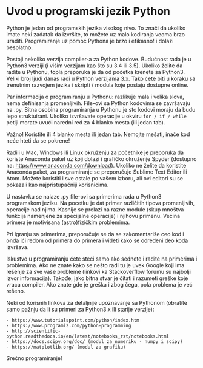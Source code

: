 # Uvod u programski jezik Python

Python je jedan od programskih jezika visokog nivo. To znači da ukoliko imate neki zadatak da izvršite, to možete uz malo kodiranja veoma brzo uraditi. Programiranje uz pomoć Pythona je brzo i efikasno! i dolazi besplatno.

Postoji nekoliko verzija compiler-a za Python kodove. Budućnost rada je u Python3 verziji (i višim verzijam kao što su 3.4 ili 3.5). Ukoliko želite da radite u Pythonu, topla preporuka je da od početka krenete sa Python3. Veliki broj ljudi danas radi u Python verzijama 3.x. Tako ćete biti u koraku sa trenutnim razvojem jezika i skripti / modula koje postaju dostupne online.

Par informacija o programiranju u Pythonu: razlikuje mala i velika slova, nema definisanja promenljivih. File-ovi sa Python kodovima se završavaju na .py. Bitna osobina programiranja u Pythonu je sto kodovi moraju da budu lepo struktuirani. Ukoliko izvršavate operacije u okviru ```for / if / while``` petlji morate uvući naredni red za 4 blanko mesta (ili jedan tab).

Važno! Koristite ili 4 blanko mesta ili jedan tab. Nemojte mešati, inače kod neće hteti da se pokrene!

Radili u Mac, Windows ili Linux okruženju za početnike je preporuka da koriste Anaconda paket uz koji dolazi i grafičko okruženje Spyder (dostupno na: https://www.anaconda.com/download). Ukoliko ne želite da koristite Anaconda paket, za programiranje se preporučuje Sublime Text Editor ili Atom. Možete koristiti i sve ostale po vašem izboru, ali ovi editori su se pokazali kao najpristupačniji korisnicima.

U nastavku se nalaze .py file-ovi sa primerima rada u Python3 programskom jeziku. Na pocetku je dat primer različitih tipova promenljivih, operacije nad njima. Kasnije se prelazi na razne module (skup mnoštva funkcija namenjene za specijalne operacije) i njihovu primenu. Većina primera je motivisana (astro)fizičkim problemima.

Pri igranju sa primerima, preporučuje se da se zakomentariše ceo kod i  onda ići redom od primera do primera i videti kako se određeni deo koda izvršava.

Iskustvo u programiranju ćete steći samo ako sednete i radite na primerima i problemima. Ako ne znate kako se nešto radi tu je uvek Google koji ima rešenje za sve vaše probleme (linkovi ka  Stackoverflow forumu su najbolji izvor informacija). Takođe, jako bitna stvar je čitati i razumeti greške koje vraca compiler. Ako znate gde je greška i zbog čega, pola problema je već rešeno.

Neki od korisnih linkova za detaljnije upoznavanje sa Pythonom (obratite samo pažnju da li su primeri za Python3.x ili starije verzije):

	- https://www.tutorialspoint.com/python/index.htm
	- https://www.programiz.com/python-programming
	- http://scientific-python.readthedocs.io/en/latest/notebooks_rst/notebooks.html
	- https://docs.scipy.org/doc/ (modul za numeriku - numpy i scipy)
	- https://matplotlib.org/ (modul za grafiku)

Srećno programiranje!
